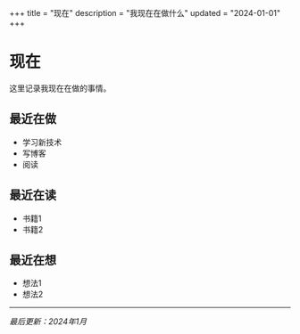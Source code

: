+++
title = "现在"
description = "我现在在做什么"
updated = "2024-01-01"
+++

# 现在

这里记录我现在在做的事情。

## 最近在做

- 学习新技术
- 写博客
- 阅读

## 最近在读

- 书籍1
- 书籍2

## 最近在想

- 想法1
- 想法2

---

*最后更新：2024年1月*
